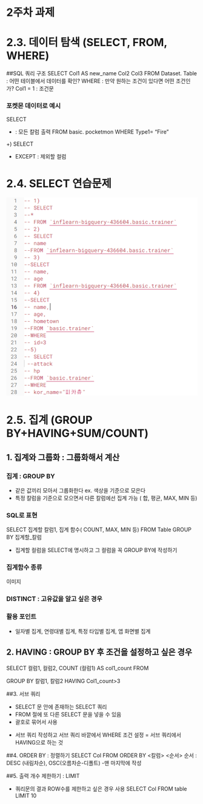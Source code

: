 # 2주차 과제
# 2.3. 데이터 탐색 (SELECT, FROM, WHERE)
##SQL 쿼리 구조 
 SELECT
Col1 AS new_name
Col2
Col3
FROM Dataset. Table : 어떤 테이블에서 데이터를 확인?
WHERE : 만약 원하는 조건이 있다면 어떤 조건인가?
Col1 = 1 : 조건문

### 포켓몬 데이터로 예시
 SELECT
* : 모든 칼럼 출력
FROM basic. pocketmon 
WHERE 
 Type1= “Fire”

+)
 SELECT
* EXCEPT : 제외할 컬럼

# 2.4. SELECT 연습문제
![orderopen](../img/1.png)

# 2.5. 집계 (GROUP BY+HAVING+SUM/COUNT)
## 1. 집계와 그룹화 : 그룹화해서 계산
### 집계 : GROUP BY
- 같은 값끼리 모아서 그룹화한다
 ex. 색상을 기준으로 모은다
- 특정 칼럼을 기준으로 모으면서 다른 칼럼에선 집계 가능 ( 합, 평균, MAX, MIN 등)

### SQL로 표현
SELECT
 집계할 칼럼1,
 집계 함수( COUNT, MAX, MIN 등)
FROM Table
GROUP BY
 집계할_칼럼
* 집계할 컬럼을 SELECT에 명시하고 그 컬럼을 꼭 GROUP BY에 작성하기

### 집계함수 종류
이미지
### DISTINCT : 고유값을 알고 싶은 경우
### 활용 포인트
 - 일자별 집계, 연령대별 집계, 특정 타입별 집계, 앱 화면별 집계

## 2. HAVING : GROUP BY 후 조건을 설정하고 싶은 경우 
 SELECT 
컬럼1, 컬럼2,
COUNT (컬럼1) AS col1_count
FROM <table>
GROUP BY 칼럼1, 칼럼2
HAVING
 Col1_count>3 

##3. 서브 쿼리
 - SELECT 문 안에 존재하는 SELECT 쿼리
 - FROM 절에 또 다른 SELECT 문을 넣을 수 있음
 - 괄호로 묶어서 사용
* 서브 쿼리 작성하고 서브 쿼리 바깥에서 WHERE 조건 설정
 = 서브 쿼리에서 HAVING으로 하는 것

##4. ORDER BY : 정렬하기
SELECT
 Col
FROM
ORDER BY <칼럼> <순서>
순서 : DESC (내림차순), OSC(오름차순-디폴트)
-맨 마지막에 작성

##5. 출력 개수 제한하기 : LIMIT
 - 쿼리문의 결과 ROW수를 제한하고 싶은 경우 사용
SELECT
 Col
FROM table
LIMIT 10
